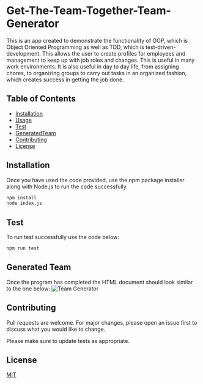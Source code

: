 # Get-The-Team-Together-Team-Generator
This is an app created to demonstrate the functionality of OOP, which is Object Oriented Programming as well as TDD, which is test-driven-development. This allows the user to create profiles for employees and management to keep up with job roles and changes. This is useful in many work environments. It is also useful in day to day life, from assigning chores, to organizing groups to carry out tasks in an organized fashion, which creates success in getting the job done.
## Table of Contents

* [Installation](#installation)
* [Usage](#usage)
* [Test](#test)
* [GeneratedTeam](#generatedteam)
* [Contributing](#contributing)
* [License](#license)

## Installation

Once you have used the code provided, use the npm package installer along with Node.js to run the code successfully. 

```bash
npm install
node index.js
```

## Test
To run test successfully use the code below:
```bash
npm run test
```
## Generated Team
Once the program has completed the HTML document should look similar to the one below:
![Team Generator](./Assets/team-profile.png)

## Contributing
Pull requests are welcome. For major changes, please open an issue first to discuss what you would like to change.

Please make sure to update tests as appropriate.

## License
[MIT](https://choosealicense.com/licenses/mit/)

